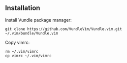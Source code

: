 ## Installation

Install Vundle package manager: 

	git clone https://github.com/VundleVim/Vundle.vim.git ~/.vim/bundle/Vundle.vim

Copy vimrc: 
	
	rm ~/.vim/vimrc
	cp vimrc ~/.vim/vimrc


